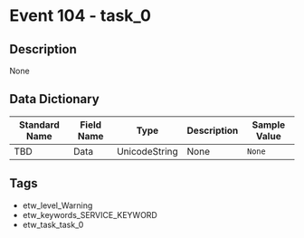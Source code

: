# Event 104 - task_0

## Description
None

## Data Dictionary
|Standard Name|Field Name|Type|Description|Sample Value|
|---|---|---|---|---|
|TBD|Data|UnicodeString|None|`None`|

## Tags
* etw_level_Warning
* etw_keywords_SERVICE_KEYWORD
* etw_task_task_0